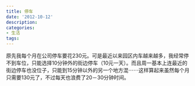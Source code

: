 ```yaml
---
title: 停车
date: '2012-10-12'
description:
categories:
- 生活
tags:
---
```


原先我每个月在公司停车要花230元。可是最近以来园区内车越来越多，我经常停不到车位，只能选择10分钟外的街边停车（10元一天）。而且周一基本上连最近的街边停车也没位子，只能到15分钟以外的另一个地方混⋯⋯这样算起来虽然每个月只需要130元了，不过每天也浪费了20－30分钟时间。
